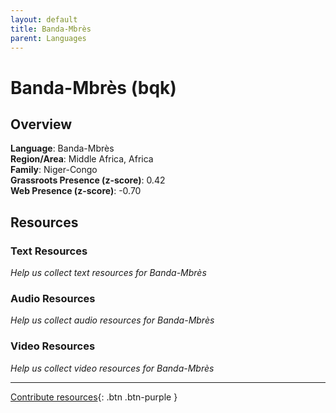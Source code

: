 ```yaml
---
layout: default
title: Banda-Mbrès
parent: Languages
---
```


# Banda-Mbrès (bqk)

## Overview

**Language**: Banda-Mbrès  
**Region/Area**: Middle Africa, Africa  
**Family**: Niger-Congo  
**Grassroots Presence (z-score)**: 0.42  
**Web Presence (z-score)**: -0.70  

## Resources

### Text Resources
*Help us collect text resources for Banda-Mbrès*

### Audio Resources
*Help us collect audio resources for Banda-Mbrès*

### Video Resources
*Help us collect video resources for Banda-Mbrès*

---

[Contribute resources](https://forms.office.com/e/1SfLJx3u1r){: .btn .btn-purple }
